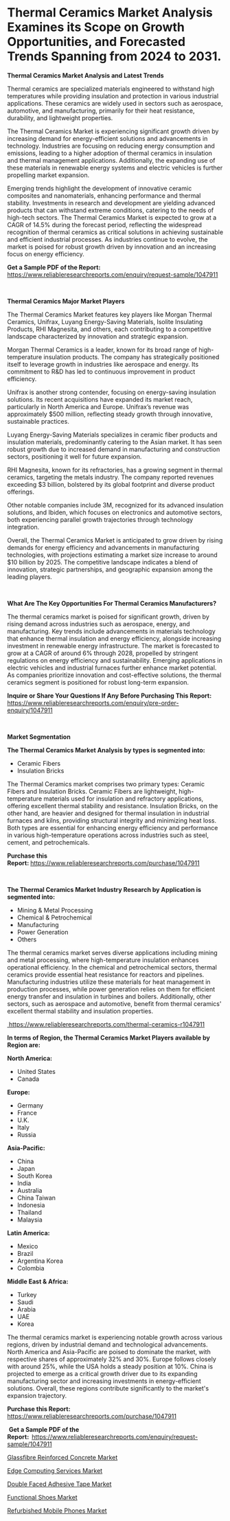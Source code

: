 <p><h1>Thermal Ceramics Market Analysis Examines its Scope on Growth Opportunities, and Forecasted Trends Spanning from 2024 to 2031.</h1></p><p><strong>Thermal Ceramics Market Analysis and Latest Trends</strong></p>
<p><p>Thermal ceramics are specialized materials engineered to withstand high temperatures while providing insulation and protection in various industrial applications. These ceramics are widely used in sectors such as aerospace, automotive, and manufacturing, primarily for their heat resistance, durability, and lightweight properties. </p><p>The Thermal Ceramics Market is experiencing significant growth driven by increasing demand for energy-efficient solutions and advancements in technology. Industries are focusing on reducing energy consumption and emissions, leading to a higher adoption of thermal ceramics in insulation and thermal management applications. Additionally, the expanding use of these materials in renewable energy systems and electric vehicles is further propelling market expansion.</p><p>Emerging trends highlight the development of innovative ceramic composites and nanomaterials, enhancing performance and thermal stability. Investments in research and development are yielding advanced products that can withstand extreme conditions, catering to the needs of high-tech sectors. The Thermal Ceramics Market is expected to grow at a CAGR of 14.5% during the forecast period, reflecting the widespread recognition of thermal ceramics as critical solutions in achieving sustainable and efficient industrial processes. As industries continue to evolve, the market is poised for robust growth driven by innovation and an increasing focus on energy efficiency.</p></p>
<p><strong>Get a Sample PDF of the Report:&nbsp;</strong> <a href="https://www.reliableresearchreports.com/enquiry/request-sample/1047911?utm_campaign=118&utm_medium=2&utm_source=Github&utm_content=ia&utm_term=13112024&utm_id=thermal-ceramics">https://www.reliableresearchreports.com/enquiry/request-sample/1047911</a></p>
<p>&nbsp;</p>
<p><strong>Thermal Ceramics Major Market Players</strong></p>
<p><p>The Thermal Ceramics Market features key players like Morgan Thermal Ceramics, Unifrax, Luyang Energy-Saving Materials, Isolite Insulating Products, RHI Magnesita, and others, each contributing to a competitive landscape characterized by innovation and strategic expansion.</p><p>Morgan Thermal Ceramics is a leader, known for its broad range of high-temperature insulation products. The company has strategically positioned itself to leverage growth in industries like aerospace and energy. Its commitment to R&D has led to continuous improvement in product efficiency.</p><p>Unifrax is another strong contender, focusing on energy-saving insulation solutions. Its recent acquisitions have expanded its market reach, particularly in North America and Europe. Unifrax’s revenue was approximately $500 million, reflecting steady growth through innovative, sustainable practices.</p><p>Luyang Energy-Saving Materials specializes in ceramic fiber products and insulation materials, predominantly catering to the Asian market. It has seen robust growth due to increased demand in manufacturing and construction sectors, positioning it well for future expansion.</p><p>RHI Magnesita, known for its refractories, has a growing segment in thermal ceramics, targeting the metals industry. The company reported revenues exceeding $3 billion, bolstered by its global footprint and diverse product offerings.</p><p>Other notable companies include 3M, recognized for its advanced insulation solutions, and Ibiden, which focuses on electronics and automotive sectors, both experiencing parallel growth trajectories through technology integration.</p><p>Overall, the Thermal Ceramics Market is anticipated to grow driven by rising demands for energy efficiency and advancements in manufacturing technologies, with projections estimating a market size increase to around $10 billion by 2025. The competitive landscape indicates a blend of innovation, strategic partnerships, and geographic expansion among the leading players.</p></p>
<p>&nbsp;</p>
<p><strong>What Are The Key Opportunities For Thermal Ceramics Manufacturers?</strong></p>
<p><p>The thermal ceramics market is poised for significant growth, driven by rising demand across industries such as aerospace, energy, and manufacturing. Key trends include advancements in materials technology that enhance thermal insulation and energy efficiency, alongside increasing investment in renewable energy infrastructure. The market is forecasted to grow at a CAGR of around 6% through 2028, propelled by stringent regulations on energy efficiency and sustainability. Emerging applications in electric vehicles and industrial furnaces further enhance market potential. As companies prioritize innovation and cost-effective solutions, the thermal ceramics segment is positioned for robust long-term expansion.</p></p>
<p><strong>Inquire or Share Your Questions If Any Before Purchasing This Report:</strong> <a href="https://www.reliableresearchreports.com/enquiry/pre-order-enquiry/1047911?utm_campaign=118&utm_medium=2&utm_source=Github&utm_content=ia&utm_term=13112024&utm_id=thermal-ceramics">https://www.reliableresearchreports.com/enquiry/pre-order-enquiry/1047911</a></p>
<p>&nbsp;</p>
<p><strong>Market Segmentation</strong></p>
<p><strong>The Thermal Ceramics Market Analysis by types is segmented into:</strong></p>
<p><ul><li>Ceramic Fibers</li><li>Insulation Bricks</li></ul></p>
<p><p>The Thermal Ceramics market comprises two primary types: Ceramic Fibers and Insulation Bricks. Ceramic Fibers are lightweight, high-temperature materials used for insulation and refractory applications, offering excellent thermal stability and resistance. Insulation Bricks, on the other hand, are heavier and designed for thermal insulation in industrial furnaces and kilns, providing structural integrity and minimizing heat loss. Both types are essential for enhancing energy efficiency and performance in various high-temperature operations across industries such as steel, cement, and petrochemicals.</p></p>
<p><strong>Purchase this Report:&nbsp;</strong><a href="https://www.reliableresearchreports.com/purchase/1047911?utm_campaign=118&utm_medium=2&utm_source=Github&utm_content=ia&utm_term=13112024&utm_id=thermal-ceramics">https://www.reliableresearchreports.com/purchase/1047911</a></p>
<p>&nbsp;</p>
<p><strong>The Thermal Ceramics Market Industry Research by Application is segmented into:</strong></p>
<p><ul><li>Mining & Metal Processing</li><li>Chemical & Petrochemical</li><li>Manufacturing</li><li>Power Generation</li><li>Others</li></ul></p>
<p><p>The thermal ceramics market serves diverse applications including mining and metal processing, where high-temperature insulation enhances operational efficiency. In the chemical and petrochemical sectors, thermal ceramics provide essential heat resistance for reactors and pipelines. Manufacturing industries utilize these materials for heat management in production processes, while power generation relies on them for efficient energy transfer and insulation in turbines and boilers. Additionally, other sectors, such as aerospace and automotive, benefit from thermal ceramics' excellent thermal stability and insulation properties.</p></p>
<p><a href="https://www.reliableresearchreports.com/thermal-ceramics-r1047911?utm_campaign=118&utm_medium=2&utm_source=Github&utm_content=ia&utm_term=13112024&utm_id=thermal-ceramics">&nbsp;https://www.reliableresearchreports.com/thermal-ceramics-r1047911</a></p>
<p><strong>In terms of Region, the Thermal Ceramics Market Players available by Region are:</strong></p>
<p>
    <p> <strong> North America: </strong>
        <ul>
            <li>United States</li>
            <li>Canada</li>
        </ul>
        </p> 
    <p> <strong> Europe: </strong>
        <ul>
            <li>Germany</li>
            <li>France</li>
            <li>U.K.</li>
            <li>Italy</li>
            <li>Russia</li>
        </ul>
        </p> 
    <p> <strong> Asia-Pacific: </strong>
        <ul>
            <li>China</li>
            <li>Japan</li>
            <li>South Korea</li>
            <li>India</li>
            <li>Australia</li>
            <li>China Taiwan</li>
            <li>Indonesia</li>
            <li>Thailand</li>
            <li>Malaysia</li>
        </ul>
        </p> 
    <p> <strong> Latin America: </strong>
        <ul>
            <li>Mexico</li>
            <li>Brazil</li>
            <li>Argentina Korea</li>
            <li>Colombia</li>
        </ul>
        </p> 
    <p> <strong> Middle East & Africa: </strong>
        <ul>
            <li>Turkey</li>
            <li>Saudi</li>
            <li>Arabia</li>
            <li>UAE</li>
            <li>Korea</li>
        </ul>
    </p>
    </p>
<p><p>The thermal ceramics market is experiencing notable growth across various regions, driven by industrial demand and technological advancements. North America and Asia-Pacific are poised to dominate the market, with respective shares of approximately 32% and 30%. Europe follows closely with around 25%, while the USA holds a steady position at 10%. China is projected to emerge as a critical growth driver due to its expanding manufacturing sector and increasing investments in energy-efficient solutions. Overall, these regions contribute significantly to the market's expansion trajectory.</p></p>
<p><strong>Purchase this Report: </strong><a href="https://www.reliableresearchreports.com/purchase/1047911?utm_campaign=118&utm_medium=2&utm_source=Github&utm_content=ia&utm_term=13112024&utm_id=thermal-ceramics">https://www.reliableresearchreports.com/purchase/1047911</a></p>
<p>&nbsp;<strong>Get a Sample PDF of the Report:&nbsp;&nbsp;</strong><a href="https://www.reliableresearchreports.com/enquiry/request-sample/1047911?utm_campaign=118&utm_medium=2&utm_source=Github&utm_content=ia&utm_term=13112024&utm_id=thermal-ceramics">https://www.reliableresearchreports.com/enquiry/request-sample/1047911</a></p>
<p><strong></strong></p>
<p><p><a href="https://github.com/AlisaRowe24/Market-Research-Report-List-1/blob/main/glassfibre-reinforced-concrete-market.md?utm_campaign=118&utm_medium=2&utm_source=Github&utm_content=ia&utm_term=13112024&utm_id=thermal-ceramics">Glassfibre Reinforced Concrete Market</a></p><p><a href="https://issuu.com/reportprime-2/docs/edge-computing-services-market-size_72aa270b59600a?utm_campaign=118&utm_medium=2&utm_source=Github&utm_content=ia&utm_term=13112024&utm_id=thermal-ceramics">Edge Computing Services Market</a></p><p><a href="https://github.com/HobertDavis43/Market-Research-Report-List-1/blob/main/double-faced-adhesive-tape-market.md?utm_campaign=118&utm_medium=2&utm_source=Github&utm_content=ia&utm_term=13112024&utm_id=thermal-ceramics">Double Faced Adhesive Tape Market</a></p><p><a href="https://www.linkedin.com/pulse/functional-shoes-market-global-share-ranking-overall-sales-tlmmf?utm_campaign=118&utm_medium=2&utm_source=Github&utm_content=ia&utm_term=13112024&utm_id=thermal-ceramics">Functional Shoes Market</a></p><p><a href="https://issuu.com/reportprime-2/docs/refurbished-mobile-phones-market-si_f7ff2a87e4be02?utm_campaign=118&utm_medium=2&utm_source=Github&utm_content=ia&utm_term=13112024&utm_id=thermal-ceramics">Refurbished Mobile Phones Market</a></p></p>